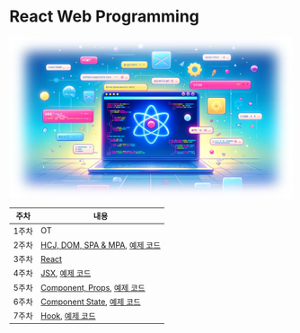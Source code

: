 # React Web Programming
![welcome image](<./md/welcome.png>)


| 주차 | 내용 |
|------|-----------|
| 1주차 | OT |
| 2주차 | [HCJ, DOM, SPA & MPA](./week02/), [예제 코드](./week02plus/) |
| 3주차 | [React](./week03/) |
| 4주차 | [JSX](./week04/), [예제 코드](./week04plus/) |
| 5주차 | [Component, Props](./week05/), [예제 코드](./week05plus/) |
| 6주차 | [Component State](./week06/), [예제 코드](./week06plus/) |
| 7주차 | [Hook](./week07/), [예제 코드](./week07plus/) |